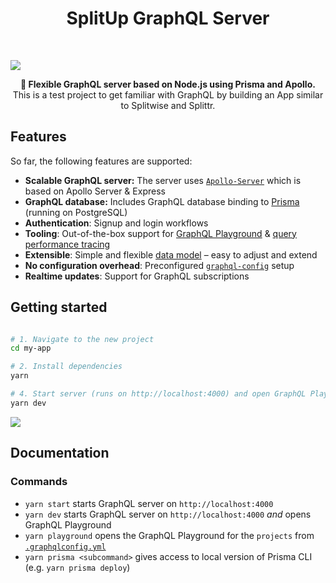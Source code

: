 <h1 align="center"><strong>SplitUp GraphQL Server</strong></h1>

<br />

![](https://imgur.com/lIi4YrZ.png)

<div align="center"><strong>🚀 Flexible GraphQL server based on Node.js using Prisma and Apollo.</strong></div>
<div align="center">This is a test project to get familiar with GraphQL by building an App similar to Splitwise and Splittr.</div>

## Features
So far, the following features are supported:

- **Scalable GraphQL server:** The server uses [`Apollo-Server`](https://github.com/apollographql/apollo-server) which is based on Apollo Server & Express
- **GraphQL database:** Includes GraphQL database binding to [Prisma](https://www.prismagraphql.com) (running on PostgreSQL)
- **Authentication**: Signup and login workflows
- **Tooling**: Out-of-the-box support for [GraphQL Playground](https://github.com/prisma/graphql-playground) & [query performance tracing](https://github.com/apollographql/apollo-tracing)
- **Extensible**: Simple and flexible [data model](./database/datamodel.graphql) – easy to adjust and extend
- **No configuration overhead**: Preconfigured [`graphql-config`](https://github.com/prisma/graphql-config) setup
- **Realtime updates**: Support for GraphQL subscriptions

## Getting started

```sh

# 1. Navigate to the new project
cd my-app

# 2. Install dependencies
yarn

# 4. Start server (runs on http://localhost:4000) and open GraphQL Playground
yarn dev
```

![](https://imgur.com/hElq68i.png)

## Documentation

### Commands

* `yarn start` starts GraphQL server on `http://localhost:4000`
* `yarn dev` starts GraphQL server on `http://localhost:4000` _and_ opens GraphQL Playground
* `yarn playground` opens the GraphQL Playground for the `projects` from [`.graphqlconfig.yml`](./.graphqlconfig.yml)
* `yarn prisma <subcommand>` gives access to local version of Prisma CLI (e.g. `yarn prisma deploy`)

